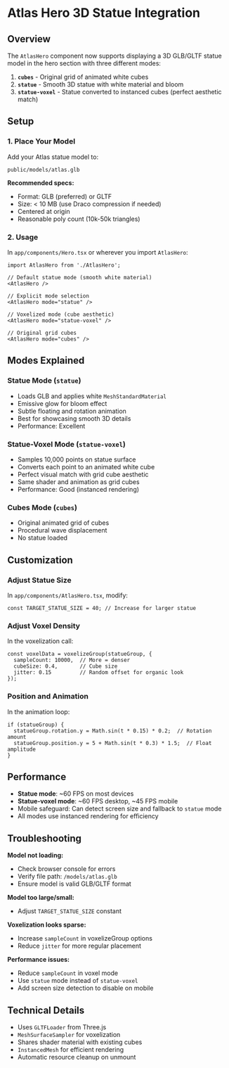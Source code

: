# Atlas Hero 3D Statue Integration

## Overview

The `AtlasHero` component now supports displaying a 3D GLB/GLTF statue model in the hero section with three different modes:

1. **`cubes`** - Original grid of animated white cubes
2. **`statue`** - Smooth 3D statue with white material and bloom
3. **`statue-voxel`** - Statue converted to instanced cubes (perfect aesthetic match)

## Setup

### 1. Place Your Model

Add your Atlas statue model to:
```
public/models/atlas.glb
```

**Recommended specs:**
- Format: GLB (preferred) or GLTF
- Size: < 10 MB (use Draco compression if needed)
- Centered at origin
- Reasonable poly count (10k-50k triangles)

### 2. Usage

In `app/components/Hero.tsx` or wherever you import `AtlasHero`:

```tsx
import AtlasHero from './AtlasHero';

// Default statue mode (smooth white material)
<AtlasHero />

// Explicit mode selection
<AtlasHero mode="statue" />

// Voxelized mode (cube aesthetic)
<AtlasHero mode="statue-voxel" />

// Original grid cubes
<AtlasHero mode="cubes" />
```

## Modes Explained

### Statue Mode (`statue`)
- Loads GLB and applies white `MeshStandardMaterial`
- Emissive glow for bloom effect
- Subtle floating and rotation animation
- Best for showcasing smooth 3D details
- Performance: Excellent

### Statue-Voxel Mode (`statue-voxel`)
- Samples 10,000 points on statue surface
- Converts each point to an animated white cube
- Perfect visual match with grid cube aesthetic
- Same shader and animation as grid cubes
- Performance: Good (instanced rendering)

### Cubes Mode (`cubes`)
- Original animated grid of cubes
- Procedural wave displacement
- No statue loaded

## Customization

### Adjust Statue Size

In `app/components/AtlasHero.tsx`, modify:
```tsx
const TARGET_STATUE_SIZE = 40; // Increase for larger statue
```

### Adjust Voxel Density

In the voxelization call:
```tsx
const voxelData = voxelizeGroup(statueGroup, {
  sampleCount: 10000,  // More = denser
  cubeSize: 0.4,       // Cube size
  jitter: 0.15         // Random offset for organic look
});
```

### Position and Animation

In the animation loop:
```tsx
if (statueGroup) {
  statueGroup.rotation.y = Math.sin(t * 0.15) * 0.2;  // Rotation amount
  statueGroup.position.y = 5 + Math.sin(t * 0.3) * 1.5;  // Float amplitude
}
```

## Performance

- **Statue mode**: ~60 FPS on most devices
- **Statue-voxel mode**: ~60 FPS desktop, ~45 FPS mobile
- Mobile safeguard: Can detect screen size and fallback to `statue` mode
- All modes use instanced rendering for efficiency

## Troubleshooting

**Model not loading:**
- Check browser console for errors
- Verify file path: `/models/atlas.glb`
- Ensure model is valid GLB/GLTF format

**Model too large/small:**
- Adjust `TARGET_STATUE_SIZE` constant

**Voxelization looks sparse:**
- Increase `sampleCount` in voxelizeGroup options
- Reduce `jitter` for more regular placement

**Performance issues:**
- Reduce `sampleCount` in voxel mode
- Use `statue` mode instead of `statue-voxel`
- Add screen size detection to disable on mobile

## Technical Details

- Uses `GLTFLoader` from Three.js
- `MeshSurfaceSampler` for voxelization
- Shares shader material with existing cubes
- `InstancedMesh` for efficient rendering
- Automatic resource cleanup on unmount


